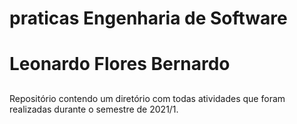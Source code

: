 # praticas Engenharia de Software
# Leonardo Flores Bernardo
##

Repositório contendo um diretório com todas atividades que foram realizadas durante o semestre de 2021/1.

